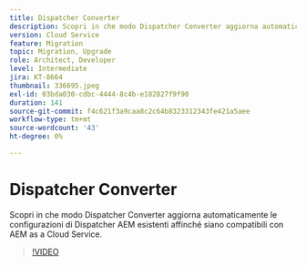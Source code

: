 ```yaml
---
title: Dispatcher Converter
description: Scopri in che modo Dispatcher Converter aggiorna automaticamente le configurazioni AEM Dispatcher esistenti affinché siano compatibili con AEM as a Cloud Service.
version: Cloud Service
feature: Migration
topic: Migration, Upgrade
role: Architect, Developer
level: Intermediate
jira: KT-8664
thumbnail: 336695.jpeg
exl-id: 03bda030-cdbc-4444-8c4b-e182827f9f90
duration: 141
source-git-commit: f4c621f3a9caa8c2c64b8323312343fe421a5aee
workflow-type: tm+mt
source-wordcount: '43'
ht-degree: 0%

---
```


# Dispatcher Converter

Scopri in che modo Dispatcher Converter aggiorna automaticamente le configurazioni di Dispatcher AEM esistenti affinché siano compatibili con AEM as a Cloud Service.

>[!VIDEO](https://video.tv.adobe.com/v/336695?quality=12&learn=on)
